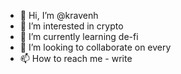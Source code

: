 - 👋 Hi, I’m @kravenh
- 👀 I’m interested in crypto
- 🌱 I’m currently learning de-fi
- 💞️ I’m looking to collaborate on every
- 📫 How to reach me - write

<!---
kravenh/kravenh is a ✨ special ✨ repository because its `README.md` (this file) appears on your GitHub profile.
You can click the Preview link to take a look at your changes.
--->
